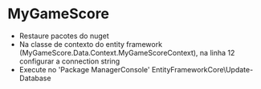 # MyGameScore

- Restaure pacotes do nuget 
- Na classe de contexto do entity framework (MyGameScore.Data.Context.MyGameScoreContext), na linha 12 configurar a connection string
- Execute no 'Package ManagerConsole' EntityFrameworkCore\Update-Database
